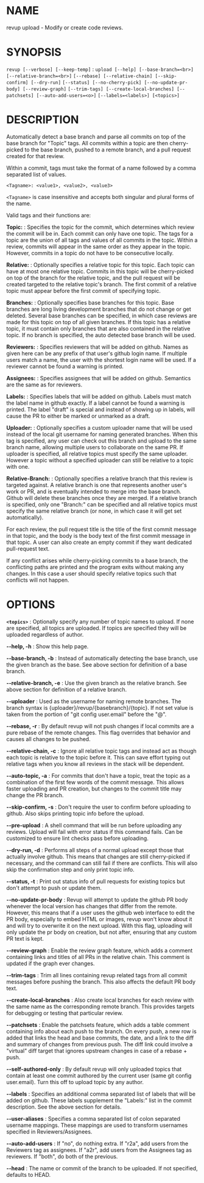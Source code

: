 # NAME

revup upload - Modify or create code reviews.

# SYNOPSIS

`revup [--verbose] [--keep-temp]`
: `upload [--help] [--base-branch=<br>] [--relative-branch=<br>]`
`[--rebase] [--relative-chain] [--skip-confirm] [--dry-run]`
`[--status] [--no-cherry-pick] [--no-update-pr-body] [--review-graph]`
`[--trim-tags] [--create-local-branches] [--patchsets] [--auto-add-users=<o>]`
`[--labels=<labels>] [<topics>]`

# DESCRIPTION

Automatically detect a base branch and parse all commits on top
of the base branch for "Topic" tags. All commits within a topic
are then cherry-picked to the base branch, pushed to a remote
branch, and a pull request created for that review.

Within a commit, tags must take the format of a name followed
by a comma separated list of values.

    <Tagname>: <value1>, <value2>, <value3>

`<Tagname>` is case insensitive and accepts both singular and plural
forms of the name.

Valid tags and their functions are:

**Topic:**
: Specifies the topic for the commit, which determines which review
the commit will be in. Each commit can only have one topic. The tags
for a topic are the union of all tags and values of all commits in the
topic. Within a review, commits will appear in the same order as they
appear in the topic. However, commits in a topic do not have to be
consecutive locally.

**Relative:**
: Optionally specifies a relative topic for this topic. Each topic can
have at most one relative topic. Commits in this topic will be cherry-picked
on top of the branch for the relative topic, and the pull request will
be created targeted to the relative topic's branch. The first commit
of a relative topic must appear before the first commit of specifying
topic.

**Branches:**
: Optionally specifies base branches for this topic. Base branches are long
living development branches that do not change or get deleted. Several base
branches can be specified, in which case reviews are made for this topic on top
of all given branches. If this topic has a relative topic, it must contain
only branches that are also contained in the relative topic. If no branch
is specified, the auto detected base branch will be used.

**Reviewers:**
: Specifies reviewers that will be added on github. Names as given here can be
any prefix of that user's github login name. If multiple users match a name,
the user with the shortest login name will be used. If a reviewer cannot
be found a warning is printed.

**Assignees:**
: Specifies assignees that will be added on github. Semantics are the same as
for reviewers.

**Labels:**
: Specifies labels that will be added on github. Labels must match the label
name in github exactly. If a label cannot be found a warning is printed. The
label "draft" is special and instead of showing up in labels, will cause the
PR to either be marked or unmarked as a draft.

**Uploader:**
: Optionally specifies a custom uploader name that will be used instead of the
local git username for naming generated branches. When this tag is specified,
any user can check out this branch and upload to the same branch name, allowing
multiple users to collaborate on the same PR. If uploader is specified, all
relative topics must specify the same uploader. However a topic without a
specified uploader can still be relative to a topic with one.

**Relative-Branch:**
: Optionally specifies a relative branch that this review is targeted against.
A relative branch is one that represents another user's work or PR, and is
eventually intended to merge into the base branch. Github will delete these
branches once they are merged. If a relative branch is specified, only one
"Branch:" can be specified and all relative topics must specify the same
relative branch (or none, in which case it will get set automatically).

For each review, the pull request title is the title of the first commit
message in that topic, and the body is the body text of the first commit
message in that topic. A user can also create an empty commit if they
want dedicated pull-request text.

If any conflict arises while cherry-picking commits to a base branch,
the conflicting paths are printed and the program exits without making
any changes. In this case a user should specify relative topics such
that conflicts will not happen.

# OPTIONS

**`<topics>`**
: Optionally specify any number of topic names to upload. If none are
specified, all topics are uploaded. If topics are specified they will
be uploaded regardless of author.

**--help, -h**
: Show this help page.

**--base-branch, -b**
: Instead of automatically detecting the base branch, use the given
branch as the base. See above section for definition of a base branch.

**--relative-branch, -e**
: Use the given branch as the relative branch. See above section for
definition of a relative branch.

**--uploader**
: Used as the username for naming remote branches. The branch syntax
is {uploader}/revup/{basebranch}/{topic}. If not set value is taken
from the portion of "git config user.email" before the "@".

**--rebase, -r**
: By default revup will not push changes if local commits are a pure
rebase of the remote changes. This flag overrides that behavior and causes
all changes to be pushed.

**--relative-chain, -c**
: Ignore all relative topic tags and instead act as though each topic is
relative to the topic before it. This can save effort typing out relative
tags when you know all reviews in the stack will be dependent.

**--auto-topic, -a**
: For commits that don't have a topic, treat the topic as a combination of
the first few words of the commit message. This allows faster uploading
and PR creation, but changes to the commit title may change the PR branch.

**--skip-confirm, -s**
: Don't require the user to confirm before uploading to github. Also skips
printing topic info before the upload.

**--pre-upload**
: A shell command that will be run before uploading any reviews.
Upload will fail with error status if this command fails. Can be
customized to ensure lint checks pass before uploading.

**--dry-run, -d**
: Performs all steps of a normal upload except those that actually involve
github. This means that changes are still cherry-picked if necessary, and
the command can still fail if there are conflicts. This will also skip the
confirmation step and only print topic info.

**--status, -t**
: Print out status info of pull requests for existing topics but don't attempt
to push or update them.

**--no-update-pr-body**
: Revup will attempt to update the github PR body whenever the local version
has changes that differ from the remote. However, this means that if a user
uses the github web interface to edit the PR body, especially to embed
HTML or images, revup won't know about it and will try to overwrite it on
the next upload. With this flag, uploading will only update the pr body
on creation, but not after, ensuring that any custom PR text is kept.

**--review-graph**
: Enable the review graph feature, which adds a comment containing links and
titles of all PRs in the relative chain. This comment is updated if the graph
ever changes.

**--trim-tags**
: Trim all lines containing revup related tags from all commit messages before
pushing the branch. This also affects the default PR body text.

**--create-local-branches**
: Also create local branches for each review with the same name as the
corresponding remote branch. This provides targets for debugging or testing
that particular review.

**--patchsets**
: Enable the patchsets feature, which adds a table comment containing info about each push
to the branch. On every push, a new row is added that links the head and base commits,
the date, and a link to the diff and summary of changes from previous push. The diff
link could involve a "virtual" diff target that ignores upstream changes in case
of a rebase + push.

**--self-authored-only**
: By default revup will only uploaded topics that contain at least one commit authored
by the current user (same git config user.email). Turn this off to upload topic by any
author.

**--labels**
: Specifies an additional comma separated list of labels that will be added on
github. These labels supplement the "Labels:" list in the commit description. See
the above section for details.

**--user-aliases**
: Specifies a comma separated list of colon separated username mappings. These
mappings are used to transform usernames specified in Reviewers/Assignees.

**--auto-add-users**
: If "no", do nothing extra. If "r2a", add users from the Reviewers tag as assignees.
If "a2r", add users from the Assignees tag as reviewers. If "both", do both of the previous.

**--head**
: The name or commit of the branch to be uploaded. If not specified, defaults to HEAD.